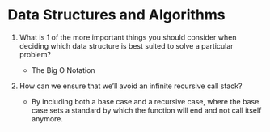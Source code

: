 # Data Structures and Algorithms

1. What is 1 of the more important things you should consider when deciding which data structure is best suited to solve a particular problem?

   - The Big O Notation
   
2. How can we ensure that we’ll avoid an infinite recursive call stack?

   - By including both a base case and a recursive case, where the base case sets a standard by which the function will end and not call itself anymore. 